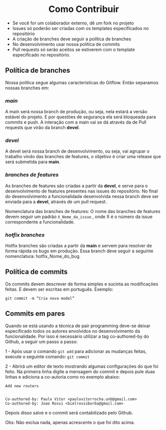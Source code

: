 <h1 style="text-align: center">Como Contribuir</h1>

* Se você for um colaborador externo, dê um fork no projeto
* Issues só poderão ser criadas com os templates especificados no repositório
* A criação de branches deve seguir a política de branches
* No desenvolvimento usar nossa política de commits
* Pull requests só serão aceitos se estiverem com o template especificado no repositório.

## Política de branches

Nossa política segue algumas características do Gitflow. Então separamos nossas branches em:

### *main*

A main será nossa branch de produção, ou seja, nela estará a versão estável do projeto. E por questões de segurança ela será bloqueada para commits e push. A interação com a main vai se dá através da de Pull requests que virão da branch **devel**.

### *devel*

A devel será nossa branch de desenvolvimento, ou seja, vai agrupar o trabalho vindo das branches de features, o objetivo é criar uma release que será submetida para **main**. 

### *branches de features*

As branches de features são criadas a partir da **devel**, e serve para o desenvolvimento de features presentes nas issues do repositório. No final do desenvolvimento a funcionalidade desenvolvida nessa branch deve ser enviada para a **devel**, através de um pull request.

Nomenclatura das branches de features:
	O nome das branches de features devem seguir um padrão `X_Nome_da_issue` , onde X é o número da issue correspondente a funcionalidade. 

### *hotfix branches* 

Hotfix branches são criadas a partir da **main** e servem para resolver de forma rápida os bugs em produção. Essa branch deve seguir a seguinte nomenclatura: hotfix_Nome_do_bug.

## Política de commits 

Os commits devem descrever de forma simples e sucinta as modificações feitas. E devem ser escritas em português. Exemplo:

`git commit -m ”Cria nova model”`

## Commits em pares

Quando se está usando a técnica de pair programming deve-se deixar especificado todos os autores envolvidos no desenvolvimento da funcionalidade. Por isso é necessário utilizar a tag co-authored-by do Github, a seguir um passo a passo:

1 - Após usar o comando `git add` para adicionar as mudanças feitas, execute o seguinte comando:
	`git commit`

2 - Abrirá um editor de texto mostrando algumas configurações do que foi feito. Na primeira linha digite a mensagem do commit e depois pule duas linhas e adiciona a co-autoria como no exemplo abaixo: 
```
Add new routers


Co-authored-by: Paulo Vitor <paulovitorrocha.unb@gmail.com>
Co-authored-by: Joao Rossi <bielrossiborba@gmail.com>
```

Depois disso salve e o commit será contabilizado pelo Github.

Obs: Não exclua nada, apenas acrescente o que foi dito acima.


